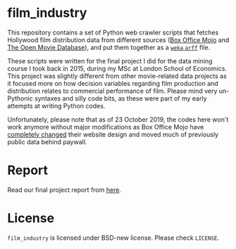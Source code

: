 # film_industry
This repository contains a set of Python web crawler scripts that fetches Hollywood film distribution data from different sources ([Box Office Mojo](https://link.iamblogger.net/51v61) and [The Open Movie Database](https://link.iamblogger.net/tsgqd)), and put them together as a [`weka` `arff`](https://link.iamblogger.net/vc31d) file. 

These scripts were written for the final project I did for the data mining course I took back in 2015, during my MSc at London School of Economics. This project was slightly different from other movie-related data projects as it focused more on how decision variables regarding film production and distribution relates to commercial performance of film. Please mind very un-Pythonic syntaxes and silly code bits, as these were part of my early attempts at writing Python codes.

Unfortunately, please note that as of 23 October 2019, the codes here won't work anymore without major modifications as Box Office Mojo have [completely changed](https://link.iamblogger.net/ytjka) their website design and moved much of previously public data behind paywall.

# Report
Read our final project report from [here](https://link.iamblogger.net/fe808).

# License
`film_industry` is licensed under BSD-new license. Please check `LICENSE`.
